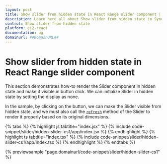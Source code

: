 ```yaml
---
layout: post
title: Show slider from hidden state in React Range slider component | Syncfusion
description: Learn here all about Show slider from hidden state in Syncfusion React Range slider component of Syncfusion Essential JS 2 and more.
control: Show slider from hidden state 
platform: ej2-react
documentation: ug
domainurl: ##DomainURL##
---
```


# Show slider from hidden state in React Range slider component

This section demonstrates how-to render the Slider component in hidden state and make it visible in button click. We can initialize Slider in hidden state by setting the display as none.

In the sample, by clicking on the button, we can make the Slider visible from hidden state, and we must also call the [`refresh`](https://ej2.syncfusion.com/javascript/documentation/api/base/component/#refresh) method of the Slider to render it properly based on its original dimensions.

{% tabs %}
{% highlight js tabtitle="index.jsx" %}
{% include code-snippet/slider/hidden-slider-cs1/app/index.jsx %}
{% endhighlight %}
{% highlight ts tabtitle="index.tsx" %}
{% include code-snippet/slider/hidden-slider-cs1/app/index.tsx %}
{% endhighlight %}
{% endtabs %}

 {% previewsample "page.domainurl/code-snippet/slider/hidden-slider-cs1" %}
